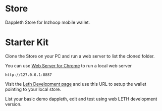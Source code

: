 # Store
Dappleth Store for Inzhoop mobile wallet.

# Starter Kit
Clone the Store on your PC and run a web server to list the cloned folder.

You can use [Web Server for Chrome](https://chrome.google.com/webstore/detail/web-server-for-chrome/ofhbbkphhbklhfoeikjpcbhemlocgigb)
to run a local web server

```
http://127.0.0.1:8887
```

Visit the [Leth Development page](http://leth.inzhoop.com/developmnent.html) and use this URL to setup the wallet pointing to your local store.

List your basic demo dappleth, edit and test using web LETH development version.
